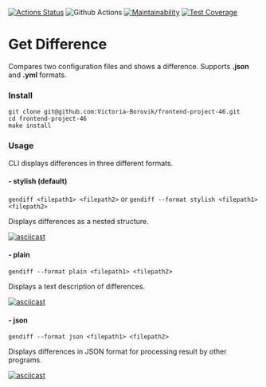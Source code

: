 [![Actions Status](https://github.com/Victoria-Borovik/frontend-project-46/workflows/hexlet-check/badge.svg)](https://github.com/Victoria-Borovik/frontend-project-46/actions)
![Github Actions](https://github.com/Victoria-Borovik/frontend-project-46/actions/workflows/gendiff-check.yml/badge.svg?event=push)
[![Maintainability](https://api.codeclimate.com/v1/badges/62da09c94a2505bbcf11/maintainability)](https://codeclimate.com/github/Victoria-Borovik/frontend-project-46/maintainability)
[![Test Coverage](https://api.codeclimate.com/v1/badges/62da09c94a2505bbcf11/test_coverage)](https://codeclimate.com/github/Victoria-Borovik/frontend-project-46/test_coverage)
# Get Difference
Compares two configuration files and shows a difference.
Supports **.json** and **.yml** formats.

### Install
```
git clone git@github.com:Victoria-Borovik/frontend-project-46.git
cd frontend-project-46
make install
```

### Usage
CLI displays differences in three different formats.

#### - stylish (default)
```gendiff <filepath1> <filepath2>```
or
```gendiff --format stylish <filepath1> <filepath2>```

Displays differences as a nested structure.

[![asciicast](https://asciinema.org/a/3Vlv8oe7pGPNQIztVAygJnhS5.svg)](https://asciinema.org/a/3Vlv8oe7pGPNQIztVAygJnhS5)

#### - plain
```gendiff --format plain <filepath1> <filepath2>```

Displays a text description of differences.

[![asciicast](https://asciinema.org/a/raBHjakwsKPTMNoBLUWKih3ld.svg)](https://asciinema.org/a/raBHjakwsKPTMNoBLUWKih3ld)

#### - json
```gendiff --format json <filepath1> <filepath2>```

Displays differences in JSON format for processing result by other programs.

[![asciicast](https://asciinema.org/a/EKFsopltQQyhTAN6zywXfse2J.svg)](https://asciinema.org/a/EKFsopltQQyhTAN6zywXfse2J)




